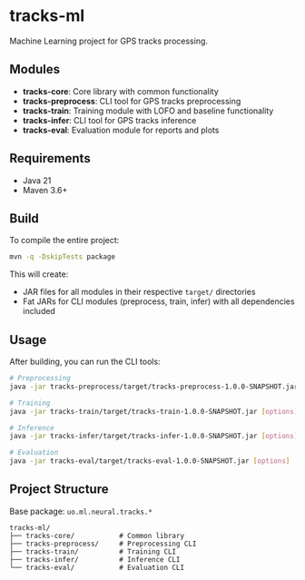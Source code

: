 # tracks-ml

Machine Learning project for GPS tracks processing.

## Modules

- **tracks-core**: Core library with common functionality
- **tracks-preprocess**: CLI tool for GPS tracks preprocessing
- **tracks-train**: Training module with LOFO and baseline functionality
- **tracks-infer**: CLI tool for GPS tracks inference
- **tracks-eval**: Evaluation module for reports and plots

## Requirements

- Java 21
- Maven 3.6+

## Build

To compile the entire project:

```bash
mvn -q -DskipTests package
```

This will create:
- JAR files for all modules in their respective `target/` directories
- Fat JARs for CLI modules (preprocess, train, infer) with all dependencies included

## Usage

After building, you can run the CLI tools:

```bash
# Preprocessing
java -jar tracks-preprocess/target/tracks-preprocess-1.0.0-SNAPSHOT.jar [options]

# Training
java -jar tracks-train/target/tracks-train-1.0.0-SNAPSHOT.jar [options]

# Inference
java -jar tracks-infer/target/tracks-infer-1.0.0-SNAPSHOT.jar [options]

# Evaluation
java -jar tracks-eval/target/tracks-eval-1.0.0-SNAPSHOT.jar [options]
```

## Project Structure

Base package: `uo.ml.neural.tracks.*`

```
tracks-ml/
├── tracks-core/           # Common library
├── tracks-preprocess/     # Preprocessing CLI
├── tracks-train/          # Training CLI
├── tracks-infer/          # Inference CLI
└── tracks-eval/           # Evaluation CLI
```